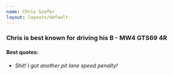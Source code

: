 ```yaml
---
name: Chris Szofer
layout: layouts/default
---
```

### Chris is best known for driving his B - MW4 GTS69 4R


#### Best quotes:
- _Shit! I got another pit lane speed penalty!_
